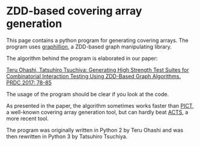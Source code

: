 # ZDD-based covering array generation 

This page contains a python program for generating covering arrays. 
The program uses [graphillion](https://github.com/takemaru/graphillion), a ZDD-based graph manipulating library. 

The algorithm behind the program is elaborated in our paper:

[Teru Ohashi, Tatsuhiro Tsuchiya:
Generating High Strength Test Suites for Combinatorial Interaction Testing Using ZDD-Based Graph Algorithms. PRDC 2017: 78-85](https://ieeexplore.ieee.org/document/7920599)

The usage of the program should be clear if you look at the code. 

As presented in the paper, the algorithm sometimes works faster than [PICT](https://github.com/microsoft/pict), a well-known 
covering array generation tool, but can hardly beat [ACTS](https://csrc.nist.gov/projects/automated-combinatorial-testing-for-software), a more recent tool. 

The program was originally written in Python 2 by Teru Ohashi and was then rewritten in Python 3 by Tatsuhiro Tsuchiya.
